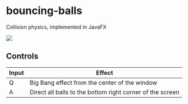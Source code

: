 # bouncing-balls
Collision physics, implemented in JavaFX

![](img/demo-small.gif)

## Controls
| Input | Effect                                                    |
|---    |-----------------------------------------------------------|
| Q     | Big Bang effect from the center of the window             |
| A     | Direct all balls to the bottom right corner of the screen |
